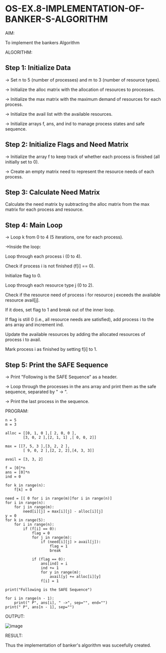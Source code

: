 # OS-EX.8-IMPLEMENTATION-OF-BANKER-S-ALGORITHM

AIM:

To implement the bankers Algorithm

ALGORITHM:

## Step 1: Initialize Data
-> Set n to 5 (number of processes) and m to 3 (number of resource types).

-> Initialize the alloc matrix with the allocation of resources to processes.

-> Initialize the max matrix with the maximum demand of resources for each process.

-> Initialize the avail list with the available resources.

-> Initialize arrays f, ans, and ind to manage process states and safe sequence.

## Step 2: Initialize Flags and Need Matrix
-> Initialize the array f to keep track of whether each process is finished (all initially set to 0).

-> Create an empty matrix need to represent the resource needs of each process.

## Step 3: Calculate Need Matrix
Calculate the need matrix by subtracting the alloc matrix from the max matrix for each process and resource.

## Step 4: Main Loop
-> Loop k from 0 to 4 (5 iterations, one for each process).

->Inside the loop:

Loop through each process i (0 to 4).

Check if process i is not finished (f[i] == 0).

Initialize flag to 0.

Loop through each resource type j (0 to 2).

Check if the resource need of process i for resource j exceeds the available resource avail[j].

If it does, set flag to 1 and break out of the inner loop.

If flag is still 0 (i.e., all resource needs are satisfied), add process i to the ans array and increment ind.

Update the available resources by adding the allocated resources of process i to avail.

Mark process i as finished by setting f[i] to 1.

## Step 5: Print the SAFE Sequence
-> Print "Following is the SAFE Sequence" as a header.

-> Loop through the processes in the ans array and print them as the safe sequence, separated by " -> ".

-> Print the last process in the sequence.

PROGRAM:
```
n = 5
m = 3

alloc = [[0, 1, 0 ],[ 2, 0, 0 ],
        [3, 0, 2 ],[2, 1, 1] ,[ 0, 0, 2]]

max = [[7, 5, 3 ],[3, 2, 2 ],
        [ 9, 0, 2 ],[2, 2, 2],[4, 3, 3]]

avail = [3, 3, 2]

f = [0]*n
ans = [0]*n
ind = 0

for k in range(n):
    f[k] = 0

need = [[ 0 for i in range(m)]for i in range(n)]
for i in range(n):
    for j in range(m):
        need[i][j] = max[i][j] - alloc[i][j]
y = 0
for k in range(5):
    for i in range(n):
        if (f[i] == 0):
            flag = 0
            for j in range(m):
                if (need[i][j] > avail[j]):
                    flag = 1
                    break

            if (flag == 0):
                ans[ind] = i
                ind += 1
                for y in range(m):
                    avail[y] += alloc[i][y]
                f[i] = 1

print("Following is the SAFE Sequence")

for i in range(n - 1):
    print(" P", ans[i], " ->", sep="", end="")
print(" P", ans[n - 1], sep="")
```

OUTPUT:

![image](https://github.com/gokul-sureshkumar/OS-EX.8-IMPLEMENTATION-OF-BANKER-S-ALGORITHM/assets/121148715/c7460248-780c-4004-9adc-63f26c43f929)

RESULT:

Thus the implementation of banker's algorithm was suceefully created.

